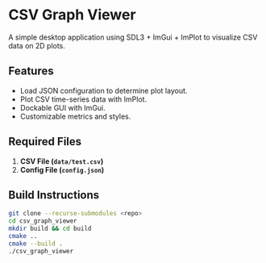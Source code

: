 # CSV Graph Viewer

A simple desktop application using SDL3 + ImGui + ImPlot to visualize CSV data on 2D plots.

## Features

- Load JSON configuration to determine plot layout.
- Plot CSV time-series data with ImPlot.
- Dockable GUI with ImGui.
- Customizable metrics and styles.

## Required Files

1. **CSV File (`data/test.csv`)**
2. **Config File (`config.json`)**

## Build Instructions

```bash
git clone --recurse-submodules <repo>
cd csv_graph_viewer
mkdir build && cd build
cmake ..
cmake --build .
./csv_graph_viewer
```
